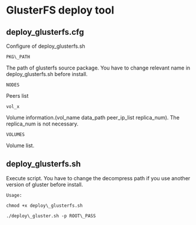 # GlusterFS deploy tool

## deploy\_glusterfs.cfg
Configure of deploy\_glusterfs.sh

`PKG\_PATH`

The path of glusterfs source package. You have to change relevant name in deploy\_glusterfs.sh before install.

`NODES`

Peers list

`vol_x`

Volume information.(vol\_name data\_path peer\_ip\_list replica\_num). The replica\_num is not necessary.

`VOLUMES`

Volume list.

## deploy\_glusterfs.sh
Execute script. You have to change the decompress path if you use another version of gluster before install.

`Usage:`

	chmod +x deploy\_glusterfs.sh

	./deploy\_gluster.sh -p ROOT\_PASS

